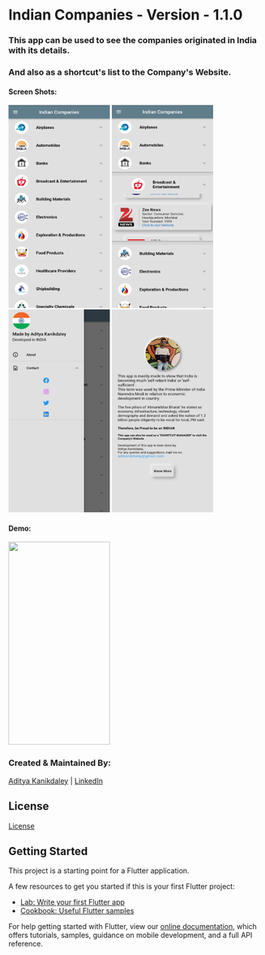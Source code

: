 # Indian Companies - Version - 1.1.0

### This app can be used to see the companies originated in India with its details.
### And also as a shortcut's list to the Company's Website.

#### Screen Shots:
<img src="https://github.com/AdityaKanikdaley/IndianCompanies/blob/version_1/Images_git/IC_new_1.jpg" width="200" height="400" />    <img src="https://github.com/AdityaKanikdaley/IndianCompanies/blob/version_1/Images_git/IC_new_2.jpg" width="200" height="400" />    <img src="https://github.com/AdityaKanikdaley/IndianCompanies/blob/version_1/Images_git/IC_new_3.jpg" width="200" height="400" />    <img src="https://github.com/AdityaKanikdaley/IndianCompanies/blob/version_1/Images_git/IC_new_4.jpg" width="200" height="400" />

#### Demo:
<img src="https://github.com/AdityaKanikdaley/IndianCompanies/blob/version_1/Images_git/IC_new.gif" width="200" height="400" />

### Created & Maintained By:
[Aditya Kanikdaley](https://github.com/AdityaKanikdaley) | [LinkedIn](https://www.linkedin.com/in/aditya-kanikdaley-471452190/)

## License 
[License](https://github.com/AdityaKanikdaley/IndianCompanies/blob/version_1/LICENSE)


## Getting Started

This project is a starting point for a Flutter application.

A few resources to get you started if this is your first Flutter project:

- [Lab: Write your first Flutter app](https://flutter.dev/docs/get-started/codelab)
- [Cookbook: Useful Flutter samples](https://flutter.dev/docs/cookbook)

For help getting started with Flutter, view our
[online documentation](https://flutter.dev/docs), which offers tutorials,
samples, guidance on mobile development, and a full API reference.
